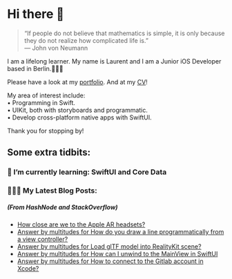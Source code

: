 # Hi there 👋

> “If people do not believe that mathematics is simple, it is only because they do not realize how complicated life is.”   
― John von Neumann

 
I am a lifelong learner. My name is Laurent and I am a Junior iOS Developer based in Berlin.👨🏻‍💻   

Please have a look at my [portfolio](https://github.com/multitudes/portfolio/blob/master/README.md). 
And at my [CV](https://multitudes.github.io/images/cv/cv-for-ios-nov2020.pdf)!

My area of interest include:  
• Programming in Swift.  
• UIKit, both with storyboards and programmatic.  
• Develop cross-platform native apps with SwiftUI.  

Thank you for stopping by!

## Some extra tidbits:

### 🌱 I’m currently learning: SwiftUI and Core Data


###  👨🏻‍💻 My Latest Blog Posts:
##### (From HashNode and StackOverflow)
<!-- BLOG-POST-LIST:START -->
- [How close are we to the Apple AR headsets?](https://laurentbrusa.hashnode.dev/how-close-are-we-to-the-apple-ar-headsets)
- [Answer by multitudes for How do you draw a line programmatically from a view controller?](https://stackoverflow.com/questions/16846413/how-do-you-draw-a-line-programmatically-from-a-view-controller/66367962#66367962)
- [Answer by multitudes for Load glTF model into RealityKit scene?](https://stackoverflow.com/questions/59044661/load-gltf-model-into-realitykit-scene/66206972#66206972)
- [Answer by multitudes for How can I unwind to the MainView in SwiftUI](https://stackoverflow.com/questions/59479536/how-can-i-unwind-to-the-mainview-in-swiftui/66195910#66195910)
- [Answer by multitudes for How to connect to the Gitlab account in Xcode?](https://stackoverflow.com/questions/60286527/how-to-connect-to-the-gitlab-account-in-xcode/66102759#66102759)
<!-- BLOG-POST-LIST:END -->

<!--

<script type="text/javascript" src="https://cdnjs.buymeacoffee.com/1.0.0/button.prod.min.js" data-name="bmc-button" data-slug="multitudes" data-color="#FFDD00" data-emoji=""  data-font="Cookie" data-text="Buy me a coffee" data-outline-color="#000000" data-font-color="#000000" data-coffee-color="#ffffff" ></script>

If you can't get enough of me I collected some more links [here](https://linktr.ee/LaurentBrusa)!
**multitudes/multitudes** is a ✨ _special_ ✨ repository because its `README.md` (this file) appears on your GitHub profile.

Here are some ideas to get you started:

- 🔭 I’m currently working on ...
- 🌱 I’m currently learning ...
- 👯 I’m looking to collaborate on ...
- 🤔 I’m looking for help with ...
- 💬 Ask me about ...
- 📫 How to reach me: ...
- 😄 Pronouns: ...
- ⚡ Fun fact: ...

<p align="center">
  <img src="" width="400"  title="Laurent on the bicycle">
</p>
-->

